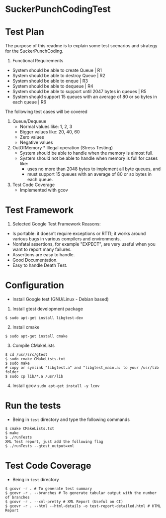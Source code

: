 SuckerPunchCodingTest
=====================

# Test Plan
The purpose of this readme is to explain some test scenarios and strategy
for the SuckerPunchCoding.
1. Functional Requirements
*  System should be able to create Queue | R1
*  System should be able to destroy Queue | R2
*  System should be able to enque | R3
*  System should be able to dequeue | R4
*  System should be able to support until 2047 bytes in queues | R5
*  System should support 15 queues with an average of 80 or so bytes in each queue | R6

The following test cases will be covered
1. Queue/Dequeue
    * Normal values like: 1, 2, 3
    * Bigger values like: 20, 40, 60
    * Zero values
    * Negative values
2. OutOfMemory * Illegal operation (Stress Testing)
    * System should be able to handle when the memory is almost full.
    * System should not be able to handle when memory is full for cases like:
      * uses no more than 2048 bytes to implement all byte queues, and
      * must support 15 queues with an average of 80 or so bytes in each queue.
3. Test Code Coverage
    * Implemented with gcov

# Test Framework
1. Selected Google Test Framework
Reasons:
* Is portable: it doesn’t require exceptions or RTTI; it works around various bugs in various compilers and environments.
* Nonfatal assertions, for example "EXPECT", are very useful when you want to report many failures.
* Assertions are easy to handle.
* Good Documentation.
* Easy to handle Death Test.

# Configuration
* Install Google test (GNU/Linux - Debian based)
1. Install gtest development package
```
$ sudo apt-get install libgtest-dev
```
2. Install cmake
```
$ sudo apt-get install cmake
```
3. Compile CMakeLists
```
$ cd /usr/src/gtest
$ sudo cmake CMakeLists.txt
$ sudo make
# copy or symlink "libgtest.a" and "libgtest_main.a: to your /usr/lib folder
$ sudo cp lib/*.a /usr/lib
```
4. Install gcov
`sudo apt-get install -y lcov`


# Run the tests
* Being in `test` directory and type the following commands
```
$ cmake CMakeLists.txt
$ make
$ ./runTests
XML Test report, just add the following flag
$ ./runTests --gtest_output=xml
```

# Test Code Coverage
* Being in `test` directory
```
$ gcovr -r . # To generate test summary
$ gcovr -r . --branches # To generate tabular output with the number of branches
$ gcovr -r . --xml-pretty # XML Report (Useful on CI)
$ gcovr -r . --html --html-details -o test-report-detailed.html # HTML Report

```
